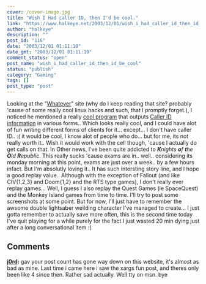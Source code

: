 ```yaml
---
cover: /cover-image.jpg
title: "Wish I Had caller ID, then I'd be cool."
link: "https://www.halkeye.net/2003/12/01/wish_i_had_caller_id_then_id_be_cool/"
author: "halkeye"
description: ""
post_id: "116"
date: "2003/12/01 01:11:10"
date_gmt: "2003/12/01 01:11:10"
comment_status: "open"
post_name: "wish_i_had_caller_id_then_id_be_cool"
status: "publish"
category: "Gaming"
tags: []
post_type: "post"
---
```


Looking at the "[Whatever](http://www.whatever.ca)" site (why do I keep reading that site? probably 'cause of some really cool linux hacks and such, that I promptly forget.), I noticed he mentioned a really [cool program](http://ncid.sourceforge.net/) that outputs [Caller ID information](http://ncid.sourceforge.net/) in various forms.. Which looks really cool, and I could have alot of fun writing different forms of clients for it... except... I don't have caller ID.. :( it would be cool, I know alot of people who do... but for me, its not really worth it.. Wish it would work with the cell though, 'cause I actually do get calls on that. In Other news, I've been quite addicted to _**K**nights **o**f **t**he **O**ld **R**epublic_. This really sucks 'cause exams are in.. well.. considering its monday morning at this point, exams are just over a week.. by a few hours infact. But I'm absolutly loving it.. It has such intersting story line, and I hope a good replay value.. Although with the exception of Fallout (and like CIV{1,2,3} and Doom{1,2} and the RTS type games), I don't really ever replay games... Well, I guess I also replay the Quest Games (ie SpaceQuest) and the Monkey Island games from time to time. I'll try to post some screenshots at some point. But for now, I'll just have to remember the awsome double lightsaber weilding character I've managed to create... I just gotta remember to actually save more often, this is the second time today I've quit playing for a while purely for the fact I just wasted 20 min dying just after a long conversational item :(

## Comments

**[j0rd](#10 "2003-12-07 23:54:41"):** gav your post count has gone way down on this website, it's almost as bad as mine. Last time i came here i saw the xargs fun post, and theres only been like 4 since then. Rather sad actually. Well tty on msn. bye

